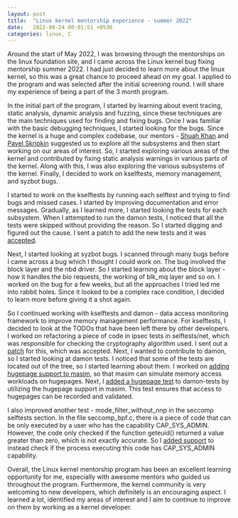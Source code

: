 ```yaml
---
layout: post
title:  "Linux kernel mentorship experience - summer 2022"
date:   2022-08-24 00:01:51 +0530
categories: linux, C
---
```


Around the start of May 2022, I was browsing through the mentorships on the linux foundation site, and I came across the Linux kernel bug fixing mentorship summer 2022. I had just decided to learn more about the linux kernel, so this was a great chance to proceed ahead on my goal. I applied to the program and was selected after the initial screening round. I will share my experience of being a part of the 3 month program. 

In the initial part of the program, I started by learning about event tracing, static analysis, dynamic analysis and fuzzing, since these techniques are the main techniques used for finding and fixing bugs. Once I was familiar with the basic debugging techniques, I started looking for the bugs. Since the kernel is a huge and complex codebase, our mentors - [Shuah Khan](https://www.linkedin.com/in/shuah-khan) and [Pavel Skripkin](https://pskrgag.github.io/about/) suggested us to explore all the subsystems and then start working on our areas of interest. So, I started exploring various areas of the kernel and contributed by fixing static analysis warnings in various parts of the kernel. Along with this, I was also exploring the various subsystems of the kernel. Finally, I decided to work on kselftests, memory management, and syzbot bugs. 

I started to work on the kselftests by running each selftest and trying to find bugs and missed cases. I started by improving documentation and error messages. Gradually, as I learned more, I started looking the tests for each subsystem. When I attempted to run the damon tests, I noticed that all the tests were skipped without providing the reason. So I started digging and figured out the cause. I sent a patch to add the new tests and it was [accepted](https://git.kernel.org/pub/scm/linux/kernel/git/next/linux-next.git/commit/?id=43fe0cc46b6206b25f0f13bb249f0078441ae15a).

Next, I started looking at syzbot bugs. I scanned through many bugs before I came across a bug which I thought I could work on. The bug involved the block layer and the nbd driver. So I started learning about the block layer - how it handles the bio requests, the working of blk_mq layer and so on. I worked on the bug for a few weeks, but all the approaches I tried led me into rabbit holes. Since it looked to be a complex race condition, I decided to learn more before giving it a shot again. 

So I continued working with kselftests and damon - data access monitoring framework to improve memory management performance. For kselftests, I decided to look at the TODOs that have been left there by other developers. I worked on refactoring a piece of code in ipsec tests in selftests/net, which was responsible for checking the cryptography algorithm used. I sent out a [patch](https://git.kernel.org/pub/scm/linux/kernel/git/next/linux-next.git/commit/?id=93d7c52a6eb93e58e4569bd4de95ba3b19e3cf20) for this, which was accepted. Next, I wanted to contribute to damon, so I started looking at damon tests. I noticed that some of the tests are located out of the tree, so I started learning about them. I worked on [adding hugepage support to masim](https://github.com/sjp38/masim/commit/d62083ef2d9cff88b8aee0b92553cb6252953dfc), so that masim can simulate memory access workloads on hugepages. Next, I [added a hugepage test](https://github.com/awslabs/damon-tests/commit/f7ef569e1c442731d4d01dfe567ac2ac1b84ab29) to damon-tests by utilizing the hugepage support in masim. This test ensures that access to hugepages can be recorded and validated.

I also improved another test - mode_filter_without_nnp in the seccomp selftests section. In the file seccomp_bpf.c, there is a piece of code that can be only executed by a user who has the capability CAP_SYS_ADMIN. However, the code only checked if the function geteuid() returned a value greater than zero, which is not exactly accurate. So I [added support](https://git.kernel.org/pub/scm/linux/kernel/git/next/linux-next.git/commit/?id=19da693c3eabc6ce67959ca4b0029c63ebbc1c30) to instead check if the process executing this code has CAP_SYS_ADMIN capability.

Overall, the Linux kernel mentorship program has been an excellent learning opportunity for me, especially with awesome mentors who guided us throughout the program. Furthermore, the kernel community is very welcoming to new developers, which definitely is an encouraging aspect. I learned a lot, identified my areas of interest and I aim to continue to improve on them by working as a kernel developer.


